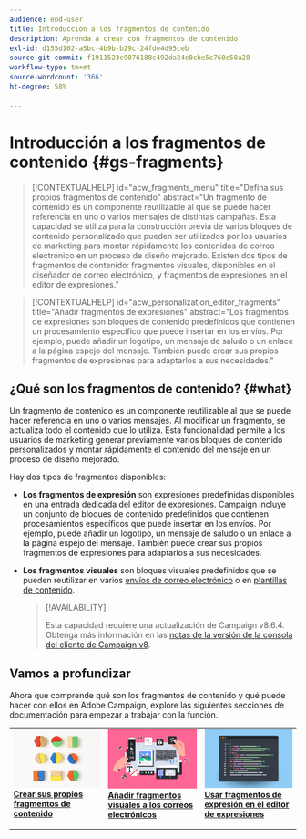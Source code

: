 ```yaml
---
audience: end-user
title: Introducción a los fragmentos de contenido
description: Aprenda a crear con fragmentos de contenido
exl-id: d155d102-a5bc-4b9b-b29c-24fde4d95ceb
source-git-commit: f1911523c9076188c492da24e0cbe5c760e58a28
workflow-type: tm+mt
source-wordcount: '366'
ht-degree: 58%

---
```


# Introducción a los fragmentos de contenido {#gs-fragments}

>[!CONTEXTUALHELP]
>id="acw_fragments_menu"
>title="Defina sus propios fragmentos de contenido"
>abstract="Un fragmento de contenido es un componente reutilizable al que se puede hacer referencia en uno o varios mensajes de distintas campañas. Esta capacidad se utiliza para la construcción previa de varios bloques de contenido personalizado que pueden ser utilizados por los usuarios de marketing para montar rápidamente los contenidos de correo electrónico en un proceso de diseño mejorado. Existen dos tipos de fragmentos de contenido: fragmentos visuales, disponibles en el diseñador de correo electrónico, y fragmentos de expresiones en el editor de expresiones."

>[!CONTEXTUALHELP]
>id="acw_personalization_editor_fragments"
>title="Añadir fragmentos de expresiones"
>abstract="Los fragmentos de expresiones son bloques de contenido predefinidos que contienen un procesamiento específico que puede insertar en los envíos. Por ejemplo, puede añadir un logotipo, un mensaje de saludo o un enlace a la página espejo del mensaje. También puede crear sus propios fragmentos de expresiones para adaptarlos a sus necesidades."

## ¿Qué son los fragmentos de contenido? {#what}

Un fragmento de contenido es un componente reutilizable al que se puede hacer referencia en uno o varios mensajes. Al modificar un fragmento, se actualiza todo el contenido que lo utiliza. Esta funcionalidad permite a los usuarios de marketing generar previamente varios bloques de contenido personalizados y montar rápidamente el contenido del mensaje en un proceso de diseño mejorado.

Hay dos tipos de fragmentos disponibles:

* **Los fragmentos de expresión** son expresiones predefinidas disponibles en una entrada dedicada del editor de expresiones. Campaign incluye un conjunto de bloques de contenido predefinidos que contienen procesamientos específicos que puede insertar en los envíos. Por ejemplo, puede añadir un logotipo, un mensaje de saludo o un enlace a la página espejo del mensaje. También puede crear sus propios fragmentos de expresiones para adaptarlos a sus necesidades.

* **Los fragmentos visuales** son bloques visuales predefinidos que se pueden reutilizar en varios [envíos de correo electrónico](../email/get-started-email-designer.md) o en [plantillas de contenido](../email/use-email-templates.md).

  >[!AVAILABILITY]
  >
  >Esta capacidad requiere una actualización de Campaign v8.6.4. Obtenga más información en las [notas de la versión de la consola del cliente de Campaign v8](https://experienceleague.adobe.com/es/docs/campaign/campaign-v8/releases/release-notes).

## Vamos a profundizar

Ahora que comprende qué son los fragmentos de contenido y qué puede hacer con ellos en Adobe Campaign, explore las siguientes secciones de documentación para empezar a trabajar con la función.

<table style="table-layout:fixed"><tr style="border: 0;">
<td>
<a href="create-fragment.md">
<img alt="Crear sus propios fragmentos de expresiones" src="assets/do-not-localize/create-fragment.png">
</a>
<div>
<a href="create-fragment.md"><strong>Crear sus propios fragmentos de contenido</strong></a>
</div>
<p>
</td>
<td>
<a href="use-visual-fragments.md">
<img alt="Añadir fragmentos visuales a los correos electrónicos" src="assets/do-not-localize/visual.png">
</a>
<div><a href="use-visual-fragments.md"><strong>Añadir fragmentos visuales a los correos electrónicos</strong>
</div>
<p>
</td>
<td>
<a href="use-expression-fragments.md">
<img alt="Añadir fragmentos de expresiones al editor de expresiones" src="assets/do-not-localize/expression.png">
</a>
<div>
<a href="use-expression-fragments.md"><strong>Usar fragmentos de expresión en el editor de expresiones</strong></a>
</div>
<p></td>
</tr></table>